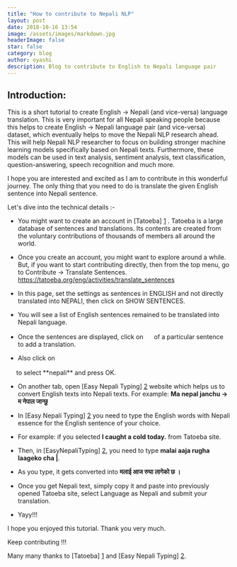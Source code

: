 ```yaml
---
title: "How to contribute to Nepali NLP"
layout: post
date: 2018-10-16 13:54
image: /assets/images/markdown.jpg
headerImage: false
star: false
category: blog
author: oyashi
description: Blog to contribute to English to Nepali language pair
---
```



## Introduction:

This is a short tutorial to create English -> Nepali (and vice-versa) language translation. This is very important for all Nepali speaking people because this helps to create English -> Nepali language pair (and vice-versa) dataset, which eventually helps to move the Nepali NLP research ahead. This will help Nepali NLP researcher to focus on building stronger machine learning models specifically based on Nepali texts. Furthermore, these models can be used in text analysis, sentiment analysis, text classification, question-answering, speech recognition and much more.

I hope you are interested and excited as I am to contribute in this wonderful journey. The only thing that you need to do is translate the given English sentence into Nepali sentence.


Let's dive into the technical details :-
* You might want to create an account in [Tatoeba] [1] . Tatoeba is a large database of sentences and translations. Its contents are created from the voluntary contributions of thousands of members all around the world.

* Once you create an account, you might want to explore around a while. But, if you want to start contributing directly, then from the top menu, go to Contribute -> Translate Sentences. https://tatoeba.org/eng/activities/translate_sentences

* In this page, set the settings as sentences in ENGLISH and not directly translated into NEPALI, then click on SHOW SENTENCES.

* You will see a list of English sentences remained to be translated into Nepali language.

* Once the sentences are displayed, click on
<img src="https://tatoeba.org/img/translate.svg?1539541927" alt="" height="16"> of a particular sentence to add a translation.

* Also click on
<img src="https://tatoeba.org/img/list.svg?1539541927#list" alt="" height="16">
 to select **nepali** and press OK.

* On another tab, open [Easy Nepali Typing] [2] website which helps us to convert English texts into Nepali texts.
For example: **Ma nepal janchu -> म नेपाल जान्छु**

* In [Easy Nepali Typing] [2] you need to type the English words with Nepali essence for the English sentence of your choice.

* For example: if you selected **I caught a cold today.** from Tatoeba site.

* Then, in [EasyNepaliTyping] [2], you need to type **malai aaja rugha laageko cha |**.

* As you type, it gets converted into **मलाई आज रुघा लागेको छ ।**

* Once you get Nepali text, simply copy it and paste into previously opened Tatoeba site, select Language as Nepali and submit your translation.

* Yayy!!!


I hope you enjoyed this tutorial. Thank you very much.

Keep contributing !!!

Many many thanks to [Tatoeba] [1] and [Easy Nepali Typing] [2].


[1]: https://tatoeba.org/ "Tatoeba"
[2]: http://www.easynepalityping.com/ "EasyNepaliTyping"
